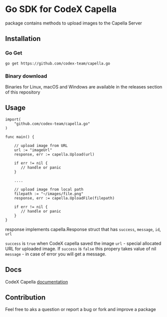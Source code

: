 # Go SDK for CodeX Capella

package contains methods to upload images to the Capella Server

## Installation

### Go Get

```golang
go get https://github.com/codex-team/capella.go
```

### Binary download

Binaries for Linux, macOS and Windows are available in the releases section of this repository

## Usage

```golang
import(
	"github.com/codex-team/capella.go"
)

func main() {

    // upload image from URL
    url := "imageUrl"
    response, err := capella.Upload(url)
    
    if err != nil {
       // handle or panic
    }
    
    ....
    
    // upload image from local path
    filepath := "~/images/file.png"
    response, err := capella.UploadFile(filepath)
    
    if err != nil {
       // handle or panic
    }
}
```

response implements capella.Response struct that has
`success`, `message`, `id`, `url`

`success` is `true` when CodeX capella saved the image
`url` - special allocated URL for uploaded image. If `success` is `false` this propery 
takes value of nil
`message` - in case of error you will get a message. 

## Docs

CodeX Capella [documentation](https://github.com/codex-team/capella#readme)

## Contribution

Feel free to aks a question or report a bug or fork and improve a package

